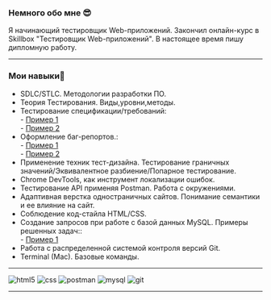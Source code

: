 
### Немного обо мне 😎

Я начинающий тестировщик Web-приложений. Закончил онлайн-курс в Skillbox "Тестировщик Web-приложений". В настоящее время пишу дипломную работу. <br/>
____________
### Мои навыки💪

- SDLC/STLC. Методологии разработки ПО.
- Теория Тестирования. Виды,уровни,методы.
- Тестирование спецификации/требований:<br/>- [Пример 1](https://docs.google.com/document/d/1ozKCCbAU7MzDhZ2rzwL8ZiIiut0U6QKrNtsslhZDAWE/edit?usp=sharing)<br/>- [Пример 2](https://docs.google.com/document/d/1Tyw7TDbRr-Mhee9f7VXL__cZF7gkQSp2tNWfnVoNkxU/edit?usp=sharing)
- Оформление баг-репортов.:<br/>- [Пример 1](https://docs.google.com/spreadsheets/d/1jla4V9GdZNxTeL3fxtEwfWSf-CmrdxaS9AdEHYFyB74/edit?usp=sharing)<br/>- [Пример 2](https://docs.google.com/spreadsheets/d/1G5_YkdiUDs649iOjNI_ZkXrReHVI-7yO1c2ha2YtrUw/edit?usp=sharing)
- Применение техник тест-дизайна. Тестирование граничных значений/Эквивалентное разбиение/Попарное тестирование.
- Chrome DevTools, как инструмент локализации ошибок.
- Тестирование API применяя Postman. Работа с окружениями.  
- Адаптивная верстка одностраничных сайтов. Понимание семантики и ее влияние на сайт. 
- Соблюдение код-стайла HTML/CSS.
- Создание запросов при работе с базой данных MySQL. Примеры решенных задач::<br/>- [Пример 1](https://docs.google.com/spreadsheets/d/1ksRcUiU9dnThoKbXJdNuBdL9jrEInGbKoBbiYpxfpLQ/edit?usp=sharing)
- Работа с распределенной системой контроля версий Git.
- Terminal (Mac). Базовые команды.

____________________________________________________________________________________________________________________________________________________________________
![html5](https://img.shields.io/badge/html5-E34F26?style=for-the-badge&logo=html5&logoColor=white) ![css](https://img.shields.io/badge/css-1572B6?style=for-the-badge&logo=css&logoColor=white) ![postman](https://img.shields.io/badge/postman-FF6C37?style=for-the-badge&logo=postman&logoColor=white) ![mysql](https://img.shields.io/badge/mysql-4479A1?style=for-the-badge&logo=mysql&logoColor=white) ![git](https://img.shields.io/badge/git-F05032?style=for-the-badge&logo=git&logoColor=white)
____________________________________________________________________________________________________________________________________________________________________
